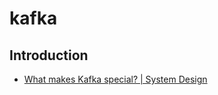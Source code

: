 # kafka

## Introduction

- [What makes Kafka special? | System Design](https://www.youtube.com/watch?v=yKPVZgA6Oe0)